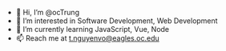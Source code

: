 - 👋 Hi, I’m @ocTrung
- 👀 I’m interested in Software Development, Web Development
- 🌱 I’m currently learning JavaScript, Vue, Node 
- 📫 Reach me at t.nguyenvo@eagles.oc.edu

<!---
ocTrung/ocTrung is a ✨ special ✨ repository because its `README.md` (this file) appears on your GitHub profile.
You can click the Preview link to take a look at your changes.
--->
